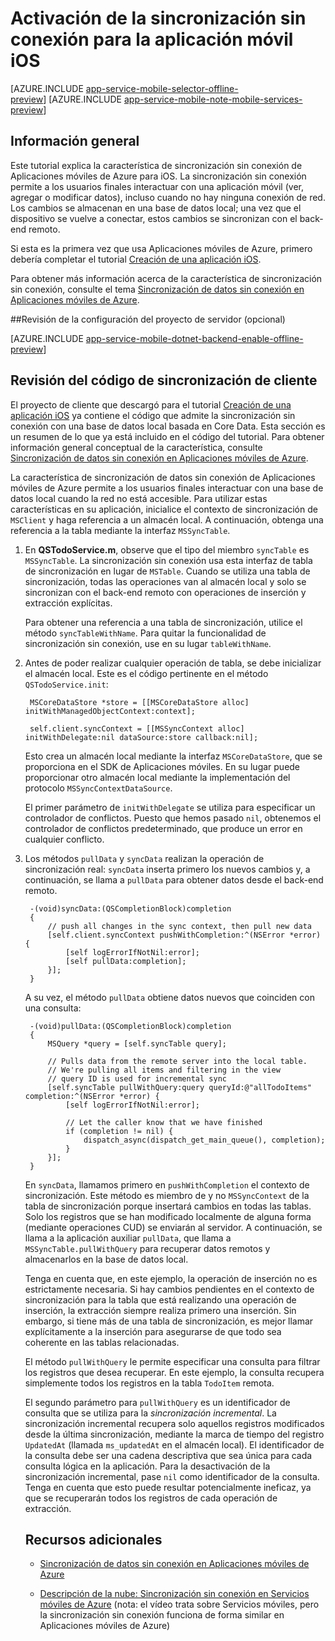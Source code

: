 <properties
	pageTitle="Activación de la sincronización sin conexión para la aplicación móvil de Azure (iOS)"
	description="Obtenga información acerca de cómo usar las aplicaciones móviles de Servicios de aplicaciones para almacenar en caché y sincronizar datos sin conexión en su aplicación iOS"
	documentationCenter="ios"
	authors="krisragh"
	manager="dwrede"
	editor=""
	services="app-service\mobile"/>

<tags
	ms.service="app-service-mobile"
	ms.workload="mobile"
	ms.tgt_pltfrm="mobile-ios"
	ms.devlang="objective-c"
	ms.topic="article"
	ms.date="08/11/2015"
	ms.author="krisragh"/>

# Activación de la sincronización sin conexión para la aplicación móvil iOS

[AZURE.INCLUDE [app-service-mobile-selector-offline-preview](../../includes/app-service-mobile-selector-offline-preview.md)]&nbsp;[AZURE.INCLUDE [app-service-mobile-note-mobile-services-preview](../../includes/app-service-mobile-note-mobile-services-preview.md)]

## Información general

Este tutorial explica la característica de sincronización sin conexión de Aplicaciones móviles de Azure para iOS. La sincronización sin conexión permite a los usuarios finales interactuar con una aplicación móvil (ver, agregar o modificar datos), incluso cuando no hay ninguna conexión de red. Los cambios se almacenan en una base de datos local; una vez que el dispositivo se vuelve a conectar, estos cambios se sincronizan con el back-end remoto.

Si esta es la primera vez que usa Aplicaciones móviles de Azure, primero debería completar el tutorial [Creación de una aplicación iOS].

Para obtener más información acerca de la característica de sincronización sin conexión, consulte el tema [Sincronización de datos sin conexión en Aplicaciones móviles de Azure].

##<a name="review"></a>Revisión de la configuración del proyecto de servidor (opcional)

[AZURE.INCLUDE [app-service-mobile-dotnet-backend-enable-offline-preview](../../includes/app-service-mobile-dotnet-backend-enable-offline-preview.md)]

## <a name="review-sync"></a>Revisión del código de sincronización de cliente 

El proyecto de cliente que descargó para el tutorial [Creación de una aplicación iOS] ya contiene el código que admite la sincronización sin conexión con una base de datos local basada en Core Data. Esta sección es un resumen de lo que ya está incluido en el código del tutorial. Para obtener información general conceptual de la característica, consulte [Sincronización de datos sin conexión en Aplicaciones móviles de Azure].

La característica de sincronización de datos sin conexión de Aplicaciones móviles de Azure permite a los usuarios finales interactuar con una base de datos local cuando la red no está accesible. Para utilizar estas características en su aplicación, inicialice el contexto de sincronización de `MSClient` y haga referencia a un almacén local. A continuación, obtenga una referencia a la tabla mediante la interfaz `MSSyncTable`.

1. En **QSTodoService.m**, observe que el tipo del miembro `syncTable` es `MSSyncTable`. La sincronización sin conexión usa esta interfaz de tabla de sincronización en lugar de `MSTable`. Cuando se utiliza una tabla de sincronización, todas las operaciones van al almacén local y solo se sincronizan con el back-end remoto con operaciones de inserción y extracción explícitas.

    Para obtener una referencia a una tabla de sincronización, utilice el método `syncTableWithName`. Para quitar la funcionalidad de sincronización sin conexión, use en su lugar `tableWithName`.

2. Antes de poder realizar cualquier operación de tabla, se debe inicializar el almacén local. Este es el código pertinente en el método `QSTodoService.init`:

        MSCoreDataStore *store = [[MSCoreDataStore alloc] initWithManagedObjectContext:context];

        self.client.syncContext = [[MSSyncContext alloc] initWithDelegate:nil dataSource:store callback:nil];

    Esto crea un almacén local mediante la interfaz `MSCoreDataStore`, que se proporciona en el SDK de Aplicaciones móviles. En su lugar puede proporcionar otro almacén local mediante la implementación del protocolo `MSSyncContextDataSource`.

    El primer parámetro de `initWithDelegate` se utiliza para especificar un controlador de conflictos. Puesto que hemos pasado `nil`, obtenemos el controlador de conflictos predeterminado, que produce un error en cualquier conflicto.

	<!-- For details on how to implement a custom conflict handler, see the tutorial [Handling conflicts with offline support for Mobile Services]. -->

3. Los métodos `pullData` y `syncData` realizan la operación de sincronización real: `syncData` inserta primero los nuevos cambios y, a continuación, se llama a `pullData` para obtener datos desde el back-end remoto.

        -(void)syncData:(QSCompletionBlock)completion
        {
            // push all changes in the sync context, then pull new data
            [self.client.syncContext pushWithCompletion:^(NSError *error) {
                [self logErrorIfNotNil:error];
                [self pullData:completion];
            }];
        }

    A su vez, el método `pullData` obtiene datos nuevos que coinciden con una consulta:

        -(void)pullData:(QSCompletionBlock)completion
        {
            MSQuery *query = [self.syncTable query];

            // Pulls data from the remote server into the local table.
            // We're pulling all items and filtering in the view
            // query ID is used for incremental sync
            [self.syncTable pullWithQuery:query queryId:@"allTodoItems" completion:^(NSError *error) {
                [self logErrorIfNotNil:error];

                // Let the caller know that we have finished
                if (completion != nil) {
                    dispatch_async(dispatch_get_main_queue(), completion);
                }
            }];
        }

    En `syncData`, llamamos primero en `pushWithCompletion` el contexto de sincronización. Este método es miembro de y no `MSSyncContext` de la tabla de sincronización porque insertará cambios en todas las tablas. Solo los registros que se han modificado localmente de alguna forma (mediante operaciones CUD) se enviarán al servidor. A continuación, se llama a la aplicación auxiliar `pullData`, que llama a `MSSyncTable.pullWithQuery` para recuperar datos remotos y almacenarlos en la base de datos local.

    Tenga en cuenta que, en este ejemplo, la operación de inserción no es estrictamente necesaria. Si hay cambios pendientes en el contexto de sincronización para la tabla que está realizando una operación de inserción, la extracción siempre realiza primero una inserción. Sin embargo, si tiene más de una tabla de sincronización, es mejor llamar explícitamente a la inserción para asegurarse de que todo sea coherente en las tablas relacionadas.

    El método `pullWithQuery` le permite especificar una consulta para filtrar los registros que desea recuperar. En este ejemplo, la consulta recupera simplemente todos los registros en la tabla `TodoItem` remota.

    El segundo parámetro para `pullWithQuery` es un identificador de consulta que se utiliza para la *sincronización incremental*. La sincronización incremental recupera solo aquellos registros modificados desde la última sincronización, mediante la marca de tiempo del registro `UpdatedAt` (llamada `ms_updatedAt` en el almacén local). El identificador de la consulta debe ser una cadena descriptiva que sea única para cada consulta lógica en la aplicación. Para la desactivación de la sincronización incremental, pase `nil` como identificador de la consulta. Tenga en cuenta que esto puede resultar potencialmente ineficaz, ya que se recuperarán todos los registros de cada operación de extracción.

	<!--     >[AZURE.NOTE] To remove records from the device local store when they have been deleted in your mobile service database, you should enable [Soft Delete]. Otherwise, your app should periodically call `MSSyncTable.purgeWithQuery` to purge the local store.
 -->

5. En la clase `QSTodoService`, se llama al método `syncData` después de las operaciones que modifican datos, `addItem` y `completeItem`. También se le llama desde `QSTodoListViewController.refresh`, de modo que el usuario obtiene los datos más recientes cada vez que realizan los gestos de actualización. La aplicación también lleva a cabo una sincronización en el inicio, ya que `QSTodoListViewController.init` llama a `refresh`.

    Dado que se llama a `syncData` cada vez que se modifican datos, esta aplicación supone que el usuario está en línea siempre que se editan datos. En otra sección, actualizaremos la aplicación para que los usuarios puedan editar incluso cuando estén sin conexión.

## <a name="review-core-data"></a>Revisión del modelo Core Data

Cuando se usa el almacén sin conexión Core Data, tendrá que definir tablas y campos determinados en el modelo de datos. La aplicación de ejemplo ya incluye un modelo de datos con el formato correcto. En esta sección se le guiará a través de estas tablas y el modo de utilizarlas.

- Abra **QSDataModel.xcdatamodeld**. Hay cuatro tablas definidas: tres que utiliza el SDK y una para los propios elementos de la lista de tareas:
      * MS\_TableOperations: para realizar el seguimiento de los elementos que deben sincronizarse con el servidor
      * MS\_TableOperationErrors: para realizar el seguimiento de los errores que se producen durante la sincronización sin conexión
      * MS\_TableConfig: para realizar el seguimiento de la hora de la última actualización de la última operación de sincronización para todas las operaciones de extracción
      * TodoItem: para almacenar elementos de lista de tareas. Las columnas de sistema**ms\_createdAt**, **ms\_updatedAt** y **ms\_version** son propiedades del sistema opcionales.

>[AZURE.NOTE]El SDK de Aplicaciones móviles de Azure reserva los nombres de columna que comienzan con "**`ms_`**". No debe utilizar este prefijo en otra cosa que no sean las columnas del sistema; en caso contrario, se modificarán los nombres de columna cuando se use el back-end remoto.

- Al utilizar la característica de sincronización sin conexión, debe definir las tablas del sistema, tal como se muestra a continuación.

    ### Tablas del sistema

    **MS\_TableOperations**

    ![][defining-core-data-tableoperations-entity]

    | Atributo | Tipo |
    |----------- |   ------    |
    | id | Integer 64 |
    | itemId | Cadena |
    | propiedades | Binary Data |
    | table | Cadena |
    | tableKind | Integer 16 |

    <br>**MS\_TableOperationErrors**

    ![][defining-core-data-tableoperationerrors-entity]

    | Atributo | Tipo |
    |----------- |   ------    |
    | id | Cadena |
    | operationId | Integer 64 |
    | propiedades | Binary Data |
    | tableKind | Integer 16 |

    <br>**MS\_TableConfig**

    ![][defining-core-data-tableconfig-entity]

    | Atributo | Tipo |
    |----------- |   ------    |
    | id | Integer 64 |
    | key | Cadena |
    | keyType | Integer 64 |
    | table | Cadena |
    | value | Cadena |

    ### Tabla de datos

    ![][defining-core-data-todoitem-entity]

    **TodoItem**


    | Atributo | Tipo | Nota: |
    |-----------   |  ------ | -------------------------------------------------------|
    | id | Cadena, marcado obligatorio | primary key in remote store |
    | complete | Booleano | todo item field |
    | text | Cadena | todo item field |
    | ms\_createdAt | Date | (opcional) maps to \_\_createdAt system property | | ms\_updatedAt | Date | (opcional) maps to \_\_updatedAt system property | | ms\_version | String | (opcional) used to detect conflicts, maps to \_\_version |


## <a name="setup-sync"></a>Cambio del comportamiento de sincronización de la aplicación

En esta sección, modificará la aplicación para que no se sincronice en el inicio de la aplicación o al insertar y actualizar elementos, sino solo cuando se realice el gesto de actualización.

1. En **QSTodoListViewController.m**, cambie el método **viewDidLoad** para quitar la llamada a `[self refresh]` al final del método. Ahora, los datos no se sincronizarán con el servidor al inicio de la aplicación, sino que lo hará el contenido del almacén local.

2. En **QSTodoService.m**, modifique la definición de `addItem` para que no se sincronice tras la inserción del elemento. Quite el bloque `self syncData` y sustitúyalo por lo siguiente:

            if (completion != nil) {
                dispatch_async(dispatch_get_main_queue(), completion);
            }

3. Modifique la definición de `completeItem` como anteriormente; quite el bloque de `self syncData` y sustitúyalo por lo siguiente:

            if (completion != nil) {
                dispatch_async(dispatch_get_main_queue(), completion);
            }

## <a name="test-app"></a>Prueba de la aplicación


En esta sección, desactivará el Wi-Fi en el simulador para crear un escenario sin conexión. Al agregar elementos de datos, estos se guardarán en el almacén local Core Data, pero no se sincronizarán con el back-end móvil.

1. Desactive el Wi-Fi en el simulador de iOS.

2. Agregue algunos elementos de la lista de pendientes o complete algunos elementos. Salga del simulador (o fuerce el cierre de la aplicación) y reinicie. Compruebe que se han guardado los cambios.

3. Vea el contenido de la tabla TodoItem remota:
   - Para el back-end de JavaScript, vaya al Portal de administración y haga clic en la pestaña Datos para ver el contenido de la tabla `TodoItem`.
   - Para el back-end de .NET, vea el contenido de tabla con una herramienta SQL, como SQL Server Management Studio, o con un cliente REST como Fiddler o Postman.

    Compruebe que los nuevos elementos *no* se han sincronizado con el servidor:

4. Active el Wi-Fi en el simulador de iOS y, a continuación, realice el gesto de actualización desplegando la lista de elementos. Verá una rueda con el progreso y el texto "Sincronizando...".

5. Vea los datos de TodoItem de nuevo. Ahora deberían aparecer los elementos de TodoItems nuevos y modificados.

## Resumen

Para admitir la característica de sincronización sin conexión, usamos la interfaz `MSSyncTable` e inicializamos `MSClient.syncContext` con un almacén local. En este caso, el almacén local era una base de datos Core Data.

Cuando se utiliza un almacén local Core Data, debe definir varias tablas con las [propiedades del sistema de corrección](#review-core-data).

Las operaciones CRUD normales para Aplicaciones móviles de Azure funcionan como si la aplicación siguiera conectada, pero todas las operaciones se producen en el almacén local.

Cuando quisimos sincronizar el almacén local con el servidor, usamos los métodos `MSSyncTable.pullWithQuery` y `MSClient.syncContext.pushWithCompletion`.

*  Para insertar cambios en el servidor, llamamos a `pushWithCompletion`. Este método es miembro de `MSSyncContext` y no de la tabla de sincronización porque insertará cambios en todas las tablas.

    Solo los registros que se han modificado localmente de alguna forma (mediante operaciones CUD) se enviarán al servidor.

* Para extraer datos de una tabla del servidor en la aplicación, llamamos a `MSSyncTable.pullWithQuery`.

    Una extracción siempre realiza primero una inserción. De este modo, se asegurará de que todas las tablas del almacén local sean coherentes con las relaciones.

    Tenga en cuenta que `pullWithQuery` puede utilizarse para filtrar los datos que se almacenan en el cliente mediante la personalización del parámetro `query`.

* Para habilitar la sincronización incremental, pase un identificador de consulta a `pullWithQuery`. El identificador de consulta se utiliza para almacenar la última marca de tiempo actualizada de los resultados de la última operación de extracción. El identificador de la consulta debe ser una cadena descriptiva que sea única para cada consulta lógica en la aplicación. Si la consulta tiene un parámetro, el mismo valor de parámetro debe formar parte del identificador de consulta.

    Si desea cancelar la sincronización incremental, pase `nil` como identificador de consulta. En este caso, se recuperarán todos los registros en cada llamada a `pullWithQuery`, que es potencialmente ineficaz.

<!-- * To remove records from the device local store when they have been deleted in your mobile service database, you should enable [Soft Delete]. Otherwise, your app should periodically call `MSSyncTable.purgeWithQuery` to remove records from the local database, in case they have been deleted in the remote service.
 -->

## Recursos adicionales

* [Sincronización de datos sin conexión en Aplicaciones móviles de Azure]

* [Descripción de la nube: Sincronización sin conexión en Servicios móviles de Azure] (nota: el vídeo trata sobre Servicios móviles, pero la sincronización sin conexión funciona de forma similar en Aplicaciones móviles de Azure)

<!-- URLs. -->


[Creación de una aplicación iOS]: ../app-service-mobile-dotnet-backend-ios-get-started-preview.md
[Sincronización de datos sin conexión en Aplicaciones móviles de Azure]: ../app-service-mobile-offline-data-sync-preview.md

[defining-core-data-tableoperationerrors-entity]: ./media/app-service-mobile-ios-get-started-offline-data-preview/defining-core-data-tableoperationerrors-entity.png
[defining-core-data-tableoperations-entity]: ./media/app-service-mobile-ios-get-started-offline-data-preview/defining-core-data-tableoperations-entity.png
[defining-core-data-tableconfig-entity]: ./media/app-service-mobile-ios-get-started-offline-data-preview/defining-core-data-tableconfig-entity.png
[defining-core-data-todoitem-entity]: ./media/app-service-mobile-ios-get-started-offline-data-preview/defining-core-data-todoitem-entity.png

[Descripción de la nube: Sincronización sin conexión en Servicios móviles de Azure]: http://channel9.msdn.com/Shows/Cloud+Cover/Episode-155-Offline-Storage-with-Donna-Malayeri
[Azure Friday: Offline-enabled apps in Azure Mobile Services]: http://azure.microsoft.com/documentation/videos/azure-mobile-services-offline-enabled-apps-with-donna-malayeri/
 

<!---HONumber=August15_HO8-->